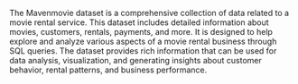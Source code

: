 The Mavenmovie dataset is a comprehensive collection of data related to a movie rental service. This dataset includes detailed information about movies, customers, rentals, payments, and more. It is designed to help explore and analyze various aspects of a movie rental business through SQL queries. The dataset provides rich information that can be used for data analysis, visualization, and generating insights about customer behavior, rental patterns, and business performance.
